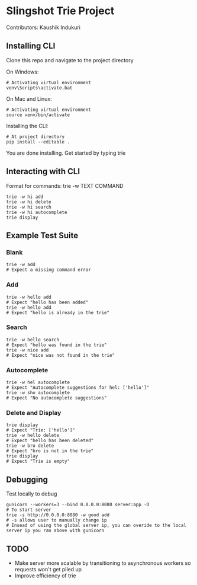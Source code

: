 # Slingshot Trie Project 
Contributors: Kaushik Indukuri



## Installing CLI
Clone this repo and navigate to the project directory

On Windows:
```
# Activating virtual environment
venv\Scripts\activate.bat
```
On Mac and Linux:
```
# Activating virtual environment
source venv/bin/activate
```
Installing the CLI:
```
# At project directory
pip install --editable . 
```
You are done installing.
Get started by typing trie 


## Interacting with CLI
Format for commands:
trie -w TEXT COMMAND
```
trie -w hi add
trie -w hi delete
trie -w hi search 
trie -w hi autocomplete 
trie display
```


## Example Test Suite
### Blank
```
trie -w add
# Expect a missing command error
```
### Add
```
trie -w hello add
# Expect "hello has been added"
trie -w hello add
# Expect "hello is already in the trie"
```
### Search
```
trie -w hello search
# Expect "hello was found in the trie"
trie -w nice add
# Expect "nice was not found in the trie"
```
### Autocomplete
```
trie -w hel autocomplete
# Expect "Autocomplete suggestions for hel: ['hello']"
trie -w sho autocomplete
# Expect "No autocomplete suggestions"
```
### Delete and Display
```
trie display
# Expect "Trie: ['hello']"
trie -w hello delete
# Expect "hello has been deleted"
trie -w bro delete
# Expect "bro is not in the trie"
trie display
# Expect "Trie is empty"
```


## Debugging
Test locally to debug
```
gunicorn --workers=3 --bind 0.0.0.0:8080 server:app -D
# To start server
trie -s http://0.0.0.0:8080 -w good add
# -s allows user to manually change ip
# Insead of using the global server ip, you can overide to the local server ip you ran above with gunicorn
```


## TODO
- Make server more scalable by transitioning to asynchronous workers so requests won't get piled up
- Improve efficiency of trie 
